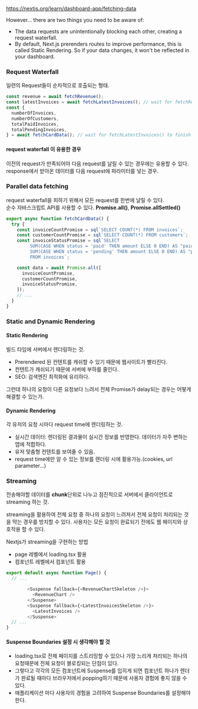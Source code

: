 https://nextjs.org/learn/dashboard-app/fetching-data

However... there are two things you need to be aware of:

- The data requests are unintentionally blocking each other, creating a request waterfall.
- By default, Next.js prerenders routes to improve performance, this is called Static Rendering. So if your data changes, it won't be reflected in your dashboard.

### Request Waterfall

일련의 Request들이 순차적으로 호출되는 형태.

```ts
const revenue = await fetchRevenue();
const latestInvoices = await fetchLatestInvoices(); // wait for fetchRevenue() to finish
const {
  numberOfInvoices,
  numberOfCustomers,
  totalPaidInvoices,
  totalPendingInvoices,
} = await fetchCardData(); // wait for fetchLatestInvoices() to finish
```

#### request waterfall 이 유용한 경우

이전의 request가 만족되어야 다음 request를 날릴 수 있는 경우에는 유용할 수 있다. response에서 받아온 데이터를 다음 request에 파라미터를 넣는 경우.

### Parallel data fetching

request waterfall을 피하기 위해서 모든 request를 한번에 날릴 수 있다.  
순수 자바스크립트 API를 사용할 수 있다.
**Promise.all()**, **Promise.allSettled()**

```ts
export async function fetchCardData() {
  try {
    const invoiceCountPromise = sql`SELECT COUNT(*) FROM invoices`;
    const customerCountPromise = sql`SELECT COUNT(*) FROM customers`;
    const invoiceStatusPromise = sql`SELECT
         SUM(CASE WHEN status = 'paid' THEN amount ELSE 0 END) AS "paid",
         SUM(CASE WHEN status = 'pending' THEN amount ELSE 0 END) AS "pending"
         FROM invoices`;

    const data = await Promise.all([
      invoiceCountPromise,
      customerCountPromise,
      invoiceStatusPromise,
    ]);
    // ...
  }
}
```

### Static and Dynamic Rendering

#### Static Rendering

빌드 타임에 서버에서 렌더링하는 것.

- Prerendered 된 컨텐트를 캐쉬할 수 있기 때문에 웹사이트가 빨라진다.
- 컨텐트가 캐쉬되기 때문에 서버에 부하를 줄인다.
- SEO: 검색엔진 최적화에 유리하다.

그런데 하나의 요청이 다른 요청보다 느려서 전체 Promise가 delay되는 경우는 어떻게 해결할 수 있는가.

#### Dynamic Rendering

각 유저의 요청 시마다 request time에 렌더링하는 것.

- 실시간 데이터: 렌더링된 결과물이 실시간 정보를 반영한다. 데이터가 자주 변하는 앱에 적합하다.
- 유저 맞춤형 컨텐트를 보여줄 수 있음.
- request time에만 알 수 있는 정보를 렌더링 시에 활용가능.(cookies, url parameter...)

### Streaming

전송해야할 데이터를 **chunk**단위로 나누고 점진적으로 서버에서 클라이언트로 streaming 하는 것.

streaming을 활용하여 전체 요청 중 하나의 요청이 느려져서 전체 요청이 처리되는 것을 막는 경우를 방지할 수 있다. 사용자는 모든 요청이 완료되기 전에도 웹 페이지와 상호작용 할 수 있다.

Nextjs가 streaming을 구현하는 방법

- page 레벨에서 loading.tsx 활용
- 컴포넌트 레벨에서 <Suspense> 컴포넌트 활용

```ts
export default async function Page() {
  // ...

        <Suspense fallback={<RevenueChartSkeleton />}>
          <RevenueChart />
        </Suspense>
        <Suspense fallback={<LatestInvoicesSkeleton />}>
          <LatestInvoices />
        </Suspense>
  // ...
}
```

#### Suspense Boundaries 설정 시 생각해야 할 것

- loading.tsx로 전체 페이지를 스트리밍할 수 있으나 가장 느리게 처리되는 하나의 요청때문에 전체 요청이 블로킹되는 단점이 있다.
- 그렇다고 각각의 모든 컴포넌트에 Suspense를 입히게 되면 컴포넌트 하나가 렌더가 완료될 때마다 브라우저에서 popping하기 때문에 사용자 경험에 좋지 않을 수 있다.
- 애플리케이션 마다 사용자의 경험을 고려하여 Suspense Boundaries를 설정해야 한다.
